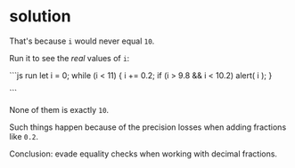 # solution

That's because `i` would never equal `10`.

Run it to see the _real_ values of `i`:

\`\`\`js run let i = 0; while \(i &lt; 11\) { i += 0.2; if \(i &gt; 9.8 && i &lt; 10.2\) alert\( i \); }

\`\`\`

None of them is exactly `10`.

Such things happen because of the precision losses when adding fractions like `0.2`.

Conclusion: evade equality checks when working with decimal fractions.

